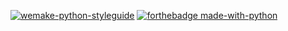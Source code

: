 [![wemake-python-styleguide](https://img.shields.io/badge/style-wemake-000000.svg)](https://github.com/wemake-services/wemake-python-styleguide)
[![forthebadge made-with-python](http://ForTheBadge.com/images/badges/made-with-python.svg)](https://www.python.org/)
